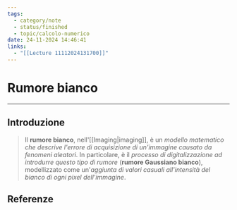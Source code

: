```yaml
---
tags:
  - category/note
  - status/finished
  - topic/calcolo-numerico
date: 24-11-2024 14:46:41
links:
  - "[[Lecture 11112024131700]]"
---
```

# Rumore bianco
---
## Introduzione
> Il **rumore bianco**, nell'[[Imaging|imaging]], è un _modello matematico che descrive l'errore di acquisizione di un'immagine causato da fenomeni aleatori_. In particolare, è il _processo di digitalizzazione ad introdurre questo tipo di rumore_ (**rumore Gaussiano bianco**), modellizzato come un'_aggiunta di valori casuali all'intensità del bianco di ogni pixel dell'immagine_.

## Referenze